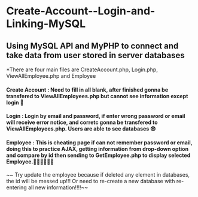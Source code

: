 # Create-Account--Login-and-Linking-MySQL

## Using MySQL API and MyPHP to connect and take data from user stored in server databases

*There are four main files are CreateAccount.php, Login.php, ViewAllEmployee.php and Employee

#### Create Account : Need to fill in all blank, after finished gonna be transfered to ViewAllEmployees.php but cannot see information except login 🤩
#### Login : Login by email and password, if enter wrong password or email will receive error notice, and corretc gonna be transfered to ViewAllEmployees.php. Users are able to see databases 😎
#### Employee : This is cheating page if can not remember password or email, doing this to practice AJAX, getting information from drop-down option and compare by id then sending to GetEmployee.php to display selected Employee.🤔🤔🤔🤔🤔🤔


~~ Try update the employee because if deleted any element in databases, the id will be messed up!!! Or need to re-create a new database with re-entering all new information!!!!~~	
